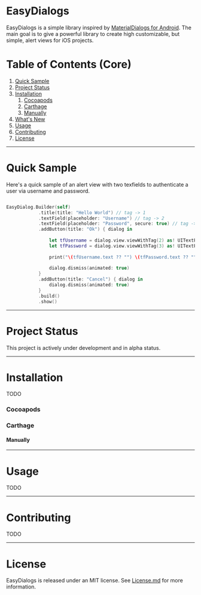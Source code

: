 # EasyDialogs

EasyDialogs is a simple library inspired by [MaterialDialogs for Android](git@github.com:bontoJR/EasyDialogs.git). The main goal is to give a powerful library to create high customizable, but simple, alert views for iOS projects.

# Table of Contents (Core)

1. [Quick Sample](https://github.com/bontoJR/EasyDialogs#quick-sample)
2. [Project Status](https://github.com/bontoJR/EasyDialogs#project-status)
3. [Installation](https://github.com/bontoJR/EasyDialogs#installation)
    1. [Cocoapods](https://github.com/bontoJR/EasyDialogs#cocoapods)
    2. [Carthage](https://github.com/bontoJR/EasyDialogs#carthege)
    3. [Manually](https://github.com/bontoJR/EasyDialogs#manually)
4. [What's New](https://github.com/bontoJR/EasyDialogs#whats-new)
5. [Usage](https://github.com/bontoJR/EasyDialogs#usage)
6. [Contributing](https://github.com/bontoJR/EasyDialogs#contributing)
7. [License](https://github.com/bontoJR/EasyDialogs#license)

------

# Quick Sample

Here's a quick sample of an alert view with two texfields to authenticate a user via username and password.

```swift

EasyDialog.Builder(self)
            .title(title: "Hello World") // tag -> 1
            .textField(placeholder: "Username") // tag -> 2
            .textField(placeholder: "Password", secure: true) // tag -> 3
            .addButton(title: "Ok") { dialog in
                
                let tfUsername = dialog.view.viewWithTag(2) as! UITextField
                let tfPassword = dialog.view.viewWithTag(3) as! UITextField
                
                print("\(tfUsername.text ?? "") \(tfPassword.text ?? "")" )
                
                dialog.dismiss(animated: true)
            }
            .addButton(title: "Cancel") { dialog in
                dialog.dismiss(animated: true)
            }
            .build()
            .show()

```

--- 

# Project Status

This project is actively under development and in alpha status.

---

# Installation

TODO

### Cocoapods

### Carthage

#### Manually

--- 

# Usage

TODO

---

# Contributing

TODO

---

# License

EasyDialogs is released under an MIT license. See [License.md](License.md) for more information.

